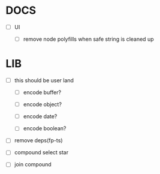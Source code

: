 # DOCS

-   [ ] UI

    -   [ ] remove node polyfills when safe string is cleaned up

# LIB

-   [ ] this should be user land

    -   [ ] encode buffer?

    -   [ ] encode object?

    -   [ ] encode date?

    -   [ ] encode boolean?

-   [ ] remove deps(fp-ts)

-   [ ] compound select star

-   [ ] join compound
